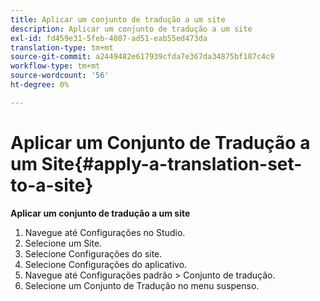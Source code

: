 ```yaml
---
title: Aplicar um conjunto de tradução a um site
description: Aplicar um conjunto de tradução a um site
exl-id: fd459e31-5feb-4807-ad51-eab55ed473da
translation-type: tm+mt
source-git-commit: a2449482e617939cfda7e367da34875bf187c4c9
workflow-type: tm+mt
source-wordcount: '56'
ht-degree: 0%

---
```


# Aplicar um Conjunto de Tradução a um Site{#apply-a-translation-set-to-a-site}

**Aplicar um conjunto de tradução a um site**

1. Navegue até Configurações no Studio.
1. Selecione um Site.
1. Selecione Configurações do site.
1. Selecione Configurações do aplicativo.
1. Navegue até Configurações padrão > Conjunto de tradução.
1. Selecione um Conjunto de Tradução no menu suspenso.
